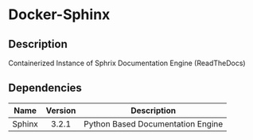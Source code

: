 # Docker-Sphinx

## Description

Containerized Instance of Sphrix Documentation Engine (ReadTheDocs)

## Dependencies

| Name | Version | Description |
| :---: | :---: | --- |
| Sphinx | 3.2.1 | Python Based Documentation Engine |